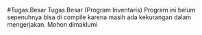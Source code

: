 #Tugas.Besar
Tugas Besar (Program Inventaris)
Program ini belum sepenuhnya bisa di compile karena masih ada kekurangan dalam mengerjakan. Mohon dimaklumi
